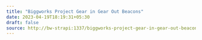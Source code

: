 ```yaml
---
title: "Biggworks Project Gear in Gear Out Beacons"
date: 2023-04-19T18:19:31+05:30
draft: false
source: http://bw-strapi:1337/biggworks-project-gear-in-gear-out-beacons
---
```


